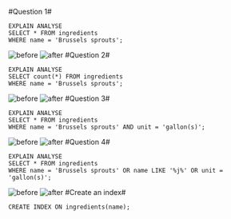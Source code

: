 #Question 1#

```
EXPLAIN ANALYSE
SELECT * FROM ingredients
WHERE name = 'Brussels sprouts';
```
![before](http://imgur.com/yOaK3jt)
![after](http://imgur.com/X0ZMkL6)
#Question 2#

```
EXPLAIN ANALYSE
SELECT count(*) FROM ingredients
WHERE name = 'Brussels sprouts';
```
![before](http://imgur.com/SXSu6z1)
![after](http://imgur.com/5v1RIu8)
#Question 3#

```
EXPLAIN ANALYSE
SELECT * FROM ingredients
WHERE name = 'Brussels sprouts' AND unit = 'gallon(s)';
```
![before](http://imgur.com/ZqGnNgC)
![after](http://imgur.com/Lz2GsnA)
#Question 4#
```
EXPLAIN ANALYSE
SELECT * FROM ingredients
WHERE name = 'Brussels sprouts' OR name LIKE '%j%' OR unit = 'gallon(s)';
```
![before](http://imgur.com/X0ZMkL6)
![after](http://imgur.com/Pyrmkqs)
#Create an index#

`CREATE INDEX ON ingredients(name);`
